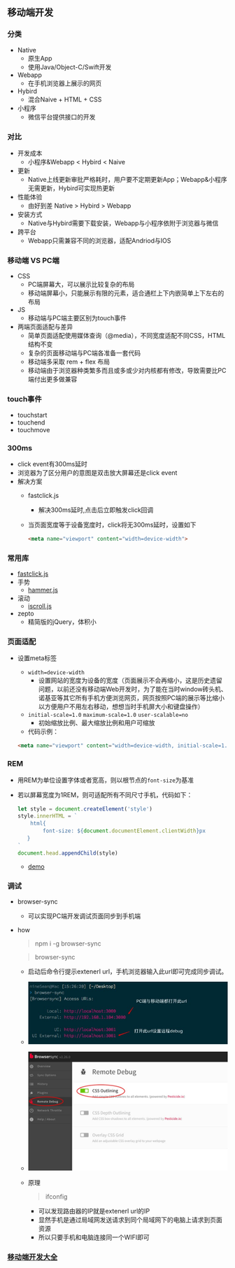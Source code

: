 ## 移动端开发

### 分类
- Native
    - 原生App
    - 使用Java/Object-C/Swift开发
- Webapp
    - 在手机浏览器上展示的网页
- Hybird
    - 混合Naive + HTML + CSS
- 小程序
    - 微信平台提供接口的开发

### 对比
- 开发成本
    - 小程序&Webapp < Hybird < Naive
- 更新
    - Native上线更新审批严格耗时，用户要不定期更新App；Webapp&小程序无需更新，Hybird可实现热更新
- 性能体验
    - 由好到差 Native > Hybird > Webapp
- 安装方式
    - Native与Hybird需要下载安装，Webapp与小程序依附于浏览器与微信
- 跨平台
    - Webapp只需兼容不同的浏览器，适配Andriod与IOS

### 移动端 VS PC端
- CSS
    - PC端屏幕大，可以展示比较复杂的布局
    - 移动端屏幕小，只能展示有限的元素，适合通栏上下内嵌简单上下左右的布局
- JS
    - 移动端与PC端主要区别为touch事件
- 两端页面适配与差异
    - 简单页面适配使用媒体查询（@media），不同宽度适配不同CSS，HTML结构不变
    - 复杂的页面移动端与PC端各准备一套代码
    - 移动端多采取 rem + flex 布局
    - 移动端由于浏览器种类繁多而且或多或少对内核都有修改，导致需要比PC端付出更多做兼容

### touch事件
- touchstart
- touchend
- touchmove

### 300ms
- click event有300ms延时
- 浏览器为了区分用户的意图是双击放大屏幕还是click event
- 解决方案
    - fastclick.js
        - 解决300ms延时,点击后立即触发click回调
    - 当页面宽度等于设备宽度时，click将无300ms延时，设置如下
    
      ```html
      <meta name="viewport" content="width=device-width">
      ```
      
### 常用库
- [fastclick.js](https://github.com/ftlabs/fastclick)
- 手势
    - [hammer.js](http://hammerjs.github.io/) 
- 滚动
    - [iscroll.js](https://github.com/cubiq/iscroll)
- zepto
    - 精简版的jQuery，体积小

### 页面适配
- 设置meta标签
    - `width=device-width`
        - 设置网站的宽度为设备的宽度（页面展示不会再缩小，这是历史遗留问题，以前还没有移动端Web开发时，为了能在当时window砖头机、诺基亚等其它所有手机方便浏览网页，网页按照PC端的展示等比缩小以方便用户不用左右移动，想想当时手机屏大小和键盘操作）
    - `initial-scale=1.0` `maximum-scale=1.0` `user-scalable=no`
        - 初始缩放比例、最大缩放比例和用户可缩放
    - 代码示例：
    
    ```html
    <meta name="viewport" content="width=device-width, initial-scale=1.0, maximum-scale=1.0, user-scalable=no">
    ```

### REM 
- 用REM为单位设置字体或者宽高，则以根节点的`font-size`为基准
- 若以屏幕宽度为1REM，则可适配所有不同尺寸手机，代码如下：

    ```js
    let style = document.createElement('style')
    style.innerHTML = `
        html{
            font-size: ${document.documentElement.clientWidth}px
       }
    `
    document.head.appendChild(style)
    ```
    
    - [demo](http://js.jirengu.com/fekec/1/edit?html,css,js,output)


### 调试
- browser-sync
    - 可以实现PC端开发调试页面同步到手机端
- how

  > npm i -g browser-sync
  
  > browser-sync
      
    - 启动后命令行提示extenerl url，手机浏览器输入此url即可完成同步调试。
    - ![browser-sync](../img/browser-sync1.png)
    - ![remote-debug-set](../img/browser-sync2.png)
    - 原理

      > ifconfig

      - 可以发现路由器的IP就是extenerl url的IP
      - 显然手机是通过局域网发送请求到同个局域网下的电脑上请求到页面资源
      - 所以只要手机和电脑连接同一个WIFI即可
    
### [移动端开发大全](https://github.com/jtyjty99999/mobileTech/blob/master/README.md)



